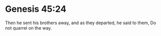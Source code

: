 # Genesis 45:24

Then he sent his brothers away, and as they departed, he said to them, Do not quarrel on the way.
